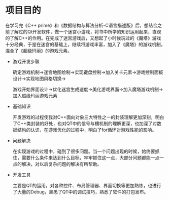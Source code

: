 # 项目目的

在学习完《C++ prime》和《数据结构与算法分析-C语言描述版》后，想结合之前了解过的Qt开发软件，做一个迷宫小游戏，将书中所学的知识运用起来，直观的了解C++的作用。在完成了迷宫游戏后，又想起了小时候玩过的《魔塔》游戏十分经典，于是在迷宫的基础上，继续将游戏丰富，加入了《魔塔》的游戏机制，混合了《超级玛丽》的游戏元素。

- 游戏开发步骤

  确定游戏机制->迷宫地图绘制->实现键盘控制->加入关卡元素->游戏控制面板设计->实现地图风格切换->

  游戏开始界面设计->优化迷宫生成速度->美化游戏界面->加入魔塔游戏机制->加入超级玛丽游戏元素

- 基础知识

  开发游戏的过程使我对C++面向对象三大特性之一的封装理解更加深刻，明白了C++类封装的好处，也对QT中的信号与槽机制的理解更深，也加深了对数据结构的认识，在游戏优化的过程中，明白了for循环对游戏性能的影响。

- 问题解决

  在实现游戏的过程中，碰到了很多问题。当一个问题出现的时候，始终要抓住，需要什么条件来达到什么目标，牢牢抓住这一点，大部分问题都能一点一点的解决，对以后复杂问题的解决有所帮助。

- 开发工具

  主要是QT的运用，对各种控件、布局管理器、界面切换等更加熟练，也进行了大量的Debug，熟悉了QT中的调试技巧，熟悉了软件的打包发布。